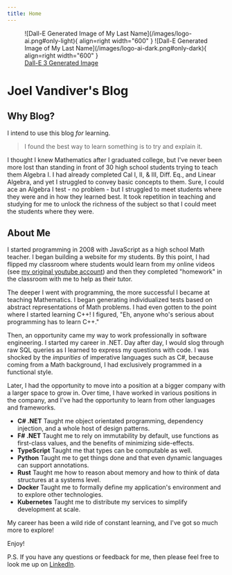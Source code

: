 ```yaml
---
title: Home
---
```


<!-- ![Image title](https://dummyimage.com/600x400/eee/aaa){ align=left } -->
<figure markdown>
![Dall-E Generated Image of My Last Name](/images/logo-ai.png#only-light){ align=right width="600" }
![Dall-E Generated Image of My Last Name](/images/logo-ai-dark.png#only-dark){ align=right width="600" }
  <figcaption><a href="https://www.bing.com/images/create/a-black-and-white-logo-of-a-van-diving-off-of-some/1-6590819f88174744bd947425159173a5?id=%2flhPjI11y9VcNxTJmmB9cg%3d%3d&view=detailv2&idpp=genimg&idpclose=1&FORM=SYDBIC">Dall-E 3 Generated Image</a></figcaption>
</figure>

# Joel Vandiver's Blog

## Why Blog?

I intend to use this blog *for* learning.  

> I found the best way to learn something is to try and explain it.  

I thought I knew Mathematics after I graduated college, but I've never been more lost than standing in front of 30 high school students trying to teach them Algebra I.  I had already completed Cal I, II, & III, Diff. Eq., and Linear Algebra, and yet I struggled to convey basic concepts to them.  Sure, I could ace an Algebra I test - no problem - but I struggled to meet students where they were and in how they learned best. It took repetition in teaching and studying for me to unlock the richness of the subject so that I could meet the students where they were.  

## About Me

I started programming in 2008 with JavaScript as a high school Math teacher.  I began building a website for my students.  By this point, I had flipped my classroom where students would learn from my online videos (see [my original youtube account](https://www.youtube.com/user/joelvandiver)) and then they completed "homework" in the classroom with me to help as their tutor.  

The deeper I went with programming, the more successful I became at teaching Mathematics.  I began generating individualized tests based on abstract representations of Math problems.  I had even gotten to the point where I started learning C++!  I figured, "Eh, anyone who's serious about programming has to learn C++."  

Then, an opportunity came my way to work professionally in software engineering.  I started my career in .NET.  Day after day, I would slog through raw SQL queries as I learned to express my questions with code.  I was shocked by the *impurities* of imperative languages such as C#, because coming from a Math background, I had exclusively programmed in a functional style.  

Later, I had the opportunity to move into a position at a bigger company with a larger space to grow in.  Over time, I have worked in various positions in the company, and I've had the opportunity to learn from other languages and frameworks.

- **C# .NET** Taught me object orientated programming, dependency injection, and a whole host of design patterns.
- **F# .NET** Taught me to rely on immutability by default, use functions as first-class values, and the benefits of minimizing side-effects.
- **TypeScript** Taught me that types can be computable as well.
- **Python** Taught me to get things done and that even dynamic languages can support annotations.
- **Rust** Taught me how to reason about memory and how to think of data structures at a systems level.
- **Docker** Taught me to formally define my application's environment and to explore other technologies.
- **Kubernetes** Taught me to distribute my services to simplify development at scale.

My career has been a wild ride of constant learning, and I've got so much more to explore!

Enjoy!

P.S.  If you have any questions or feedback for me, then please feel free to look me up on [LinkedIn](https://www.linkedin.com/in/joelvandiver/).